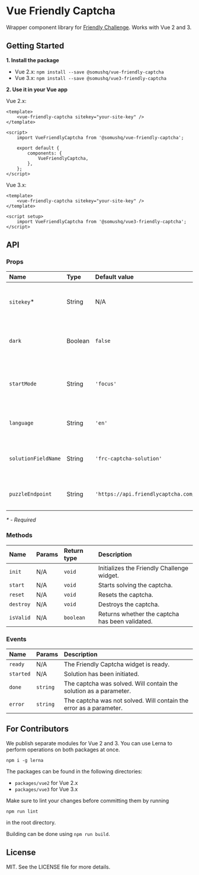 # Vue Friendly Captcha

Wrapper component library for [Friendly Challenge][frc]. Works with Vue 2 and 3.

## Getting Started

**1. Install the package**

-   Vue 2.x: `npm install --save @somushq/vue-friendly-captcha`
-   Vue 3.x: `npm install --save @somushq/vue3-friendly-captcha`

**2. Use it in your Vue app**

Vue 2.x:

```vue
<template>
    <vue-friendly-captcha sitekey="your-site-key" />
</template>

<script>
    import VueFriendlyCaptcha from '@somushq/vue-friendly-captcha';

    export default {
        components: {
            VueFriendlyCaptcha,
        },
    };
</script>
```

Vue 3.x:

```vue
<template>
    <vue-friendly-captcha sitekey="your-site-key" />
</template>

<script setup>
    import VueFriendlyCaptcha from '@somushq/vue3-friendly-captcha';
</script>
```

## API

### Props

| Name                | Type    | Default value                                     | Description                                                |
| :------------------ | :------ | :------------------------------------------------ | :--------------------------------------------------------- |
| `sitekey`\*         | String  | N/A                                               | The site key to be used for Friendly Captcha.              |
| `dark`              | Boolean | `false`                                           | Whether the widget should render in dark mode.             |
| `startMode`         | String  | `'focus'`                                         | Specifies when the widget should start solving the puzzle. |
| `language`          | String  | `'en'`                                            | The language to be used for the widget.                    |
| `solutionFieldName` | String  | `'frc-captcha-solution'`                          | The name of the field that will contain the solution.      |
| `puzzleEndpoint`    | String  | `'https://api.friendlycaptcha.com/api/v1/puzzle'` | The endpoint to be used for the puzzle.                    |

_\* - Required_

### Methods

| Name      | Params | Return type | Description                                     |
| :-------- | :----- | :---------- | :---------------------------------------------- |
| `init`    | N/A    | `void`      | Initializes the Friendly Challenge widget.      |
| `start`   | N/A    | `void`      | Starts solving the captcha.                     |
| `reset`   | N/A    | `void`      | Resets the captcha.                             |
| `destroy` | N/A    | `void`      | Destroys the captcha.                           |
| `isValid` | N/A    | `boolean`   | Returns whether the captcha has been validated. |

### Events

| Name      | Params   | Description                                                        |
| :-------- | :------- | :----------------------------------------------------------------- |
| `ready`   | N/A      | The Friendly Captcha widget is ready.                              |
| `started` | N/A      | Solution has been initiated.                                       |
| `done`    | `string` | The captcha was solved. Will contain the solution as a parameter.  |
| `error`   | `string` | The captcha was not solved. Will contain the error as a parameter. |

## For Contributors

We publish separate modules for Vue 2 and 3. You can use Lerna to perform
operations on both packages at once.

```
npm i -g lerna
```

The packages can be found in the following directories:

-   `packages/vue2` for Vue 2.x
-   `packages/vue3` for Vue 3.x

Make sure to lint your changes before committing them by running

```
npm run lint
```

in the root directory.

Building can be done using `npm run build`.

## License

MIT. See the LICENSE file for more details.

[frc]: https://friendlycaptcha.com/
